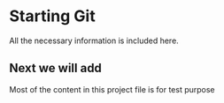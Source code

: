 # Starting Git 

All the necessary information is included here. 

## Next we will add
Most of the content in this project file is for test purpose
